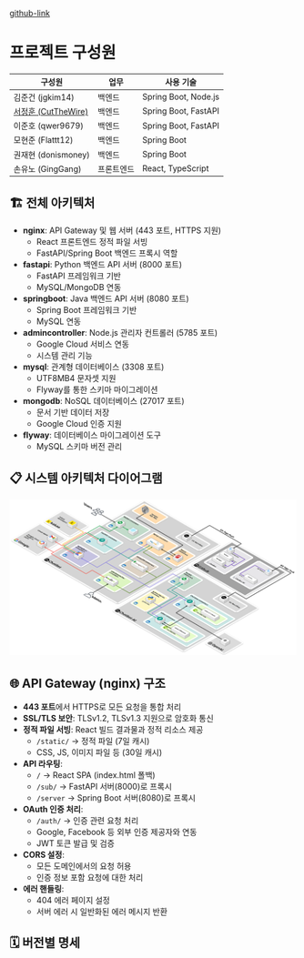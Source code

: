 [github-link](https://github.com/TreeNut-KR/ChatBot)

# 프로젝트 구성원

| 구성원 | 업무 | 사용 기술 |  
|--------|--------|------------|  
| 김준건 (jgkim14) | 백엔드 | Spring Boot, Node.js |  
| [서정훈 (CutTheWire)](https://github.com/CutTheWire) | 백엔드 | Spring Boot, FastAPI |  
| 이준호 (qwer9679) | 백엔드 | Spring Boot, FastAPI |  
| 모현준 (Flattt12) | 백엔드 | Spring Boot |  
| 권재현 (donismoney) | 백엔드 | Spring Boot |  
| 손유노 (GingGang) | 프론트엔드 | React, TypeScript |

## 🏗️ 전체 아키텍처

- **nginx**: API Gateway 및 웹 서버 (443 포트, HTTPS 지원)
    - React 프론트엔드 정적 파일 서빙
    - FastAPI/Spring Boot 백엔드 프록시 역할
- **fastapi**: Python 백엔드 API 서버 (8000 포트)
    - FastAPI 프레임워크 기반
    - MySQL/MongoDB 연동
- **springboot**: Java 백엔드 API 서버 (8080 포트)
    - Spring Boot 프레임워크 기반
    - MySQL 연동
- **admincontroller**: Node.js 관리자 컨트롤러 (5785 포트)
    - Google Cloud 서비스 연동
    - 시스템 관리 기능
- **mysql**: 관계형 데이터베이스 (3308 포트)
    - UTF8MB4 문자셋 지원
    - Flyway를 통한 스키마 마이그레이션
- **mongodb**: NoSQL 데이터베이스 (27017 포트)
    - 문서 기반 데이터 저장
    - Google Cloud 인증 지원
- **flyway**: 데이터베이스 마이그레이션 도구
    - MySQL 스키마 버전 관리

## 📋 시스템 아키텍처 다이어그램
![System-Architecture-Diagram-ChatBot](/images/System-Architecture-Diagram-ChatBot.webp)

## 🌐 API Gateway (nginx) 구조

- **443 포트**에서 HTTPS로 모든 요청을 통합 처리
- **SSL/TLS 보안**: TLSv1.2, TLSv1.3 지원으로 암호화 통신
- **정적 파일 서빙**: React 빌드 결과물과 정적 리소스 제공
    - `/static/` → 정적 파일 (7일 캐시)
    - CSS, JS, 이미지 파일 등 (30일 캐시)
- **API 라우팅**:
    - `/` → React SPA (index.html 폴백)
    - `/sub/` → FastAPI 서버(8000)로 프록시
    - `/server` → Spring Boot 서버(8080)로 프록시
- **OAuth 인증 처리**:
    - `/auth/` → 인증 관련 요청 처리
    - Google, Facebook 등 외부 인증 제공자와 연동
    - JWT 토큰 발급 및 검증
- **CORS 설정**:
    - 모든 도메인에서의 요청 허용
    - 인증 정보 포함 요청에 대한 처리
- **에러 핸들링**:
    - 404 에러 페이지 설정
    - 서버 에러 시 일반화된 에러 메시지 반환

## 🗓️ 버전별 명세
